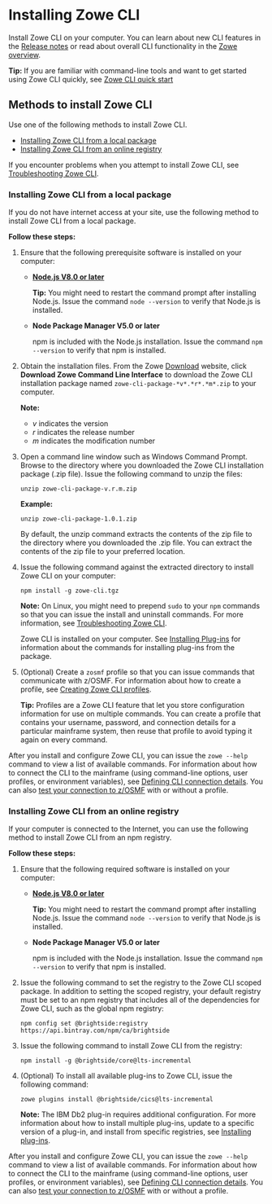 # Installing Zowe CLI

Install Zowe CLI on your computer. You can learn about new CLI features in the [Release notes](../getting-started/summaryofchanges.md) or read about overall CLI functionality in the [Zowe overview](../getting-started/overview.md). 

**Tip:** If you are familiar with command-line tools and want to get started using Zowe CLI quickly, see [Zowe CLI quick start](../getting-started/cli-getting-started.md)

## Methods to install Zowe CLI

Use one of the following methods to install Zowe CLI.

- [Installing Zowe CLI from a local package](#installing-zowe-cli-from-a-local-package)
- [Installing Zowe CLI from an online registry](#installing-zowe-cli-from-an-online-registry)

If you encounter problems when you attempt to install Zowe CLI, see [Troubleshooting Zowe CLI](../troubleshoot/troubleshoot-cli.md).

### Installing Zowe CLI from a local package

If you do not have internet access at your site, use the following method to install Zowe CLI from a local package.

**Follow these steps:**

1. Ensure that the following prerequisite software is installed on your computer:

    -  [**Node.js V8.0 or later**](https://nodejs.org/en/download/)

        **Tip:** You might need to restart the command prompt after installing Node.js. Issue the command `node --version` to verify that Node.js is installed.

    - **Node Package Manager V5.0 or later**

        npm is included with the Node.js installation. Issue the command `npm --version` to verify that npm is installed.

2. Obtain the installation files. From the Zowe [Download](https://zowe.org/download/) website, click **Download Zowe Command Line Interface** to download the Zowe CLI installation package named `zowe-cli-package-*v*.*r*.*m*.zip` to your computer.

    **Note:**
    -  *v* indicates the version
    -  *r* indicates the release number
    -  *m* indicates the modification number

3. Open a command line window such as Windows Command Prompt. Browse to the directory where you downloaded the Zowe CLI installation package (.zip file). Issue the following command to unzip the files:

    ```
    unzip zowe-cli-package-v.r.m.zip
    ```
    **Example:**
    ```
    unzip zowe-cli-package-1.0.1.zip
    ```

    By default, the unzip command extracts the contents of the zip file to the directory where you downloaded the .zip file. You can extract the contents of the zip file to your preferred location.

4. Issue the following command against the extracted directory to install Zowe CLI on your computer:

    ```
    npm install -g zowe-cli.tgz 
    ```

    **Note:** On Linux, you might need to prepend `sudo` to your `npm` commands so that you can issue the install and uninstall commands. For more information, see [Troubleshooting Zowe CLI](../troubleshoot/troubleshoot-cli.md).

    Zowe CLI is installed on your computer. See [Installing Plug-ins](cli-installplugins.md) for information about the commands for installing plug-ins from the package.

5. (Optional) Create a `zosmf` profile so that you can issue commands that communicate with z/OSMF. For information about how to create a profile, see [Creating Zowe CLI profiles](cli-configuringcli.md#creating-zowe-cli-profiles).

   **Tip:** Profiles are a Zowe CLI feature that let you store configuration information for use on multiple commands. You can create a profile that contains your username, password, and connection details for a particular mainframe system, then reuse that profile to avoid typing it again on every command.

After you install and configure Zowe CLI, you can issue the `zowe --help` command to view a list of available commands. For information about how to connect the CLI to the mainframe (using command-line options, user profiles, or environment variables), see [Defining CLI connection details](cli-configuringcli.md#defining-zowe-cli-connection-details). You can also [test your connection to z/OSMF](cli-configuringcli.md#testing-zowe-cli-connection-to-z-osmf) with or without a profile.

### Installing Zowe CLI from an online registry

If your computer is connected to the Internet, you can use the following method to install Zowe CLI from an npm registry.

**Follow these steps:**

1.  Ensure that the following required software is installed on your computer:

    - [**Node.js V8.0 or later**](https://nodejs.org/en/download/)

        **Tip:** You might need to restart the command prompt after installing Node.js. Issue the command `node --version` to verify that Node.js is installed.

    - **Node Package Manager V5.0 or later**

        npm is included with the Node.js installation. Issue the command `npm --version` to verify that npm is installed.

2.  Issue the following command to set the registry to the Zowe CLI scoped package. In addition to setting the scoped registry, your default registry must be set to an npm registry that includes all of the dependencies for Zowe CLI, such as the global npm registry:

    ```
    npm config set @brightside:registry https://api.bintray.com/npm/ca/brightside
    ```

3.  Issue the following command to install Zowe CLI from the registry:

    ```
    npm install -g @brightside/core@lts-incremental
    ```

4. (Optional) To install all available plug-ins to Zowe CLI, issue the following command:

    ```
    zowe plugins install @brightside/cics@lts-incremental
    ```

    **Note:** The IBM Db2 plug-in requires additional configuration. For more information about how to install multiple plug-ins, update to a specific version of a plug-in, and install from specific registries, see [Installing plug-ins](cli-installplugins.md).

After you install and configure Zowe CLI, you can issue the `zowe --help` command to view a list of available commands. For information about how to connect the CLI to the mainframe (using command-line options, user profiles, or environment variables), see [Defining CLI connection details](cli-configuringcli.md#defining-zowe-cli-connection-details). You can also [test your connection to z/OSMF](cli-configuringcli.md#testing-zowe-cli-connection-to-z-osmf) with or without a profile.



